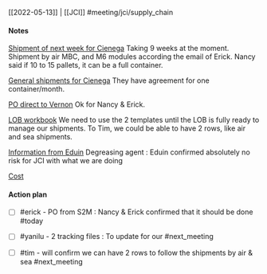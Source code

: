 [[2022-05-13]] | [[JCI]]
#meeting/jci/supply_chain 

#### Notes

<u>Shipment of next week for Cienega</u>
Taking 9 weeks at the moment.
Shipment by air MBC, and M6 modules according the email of Erick.
Nancy said if 10 to 15 pallets, it can be a full container.

<u>General shipments for Cienega</u>
They have agreement for one container/month.

<u>PO direct to Vernon</u>
Ok for Nancy & Erick.

<u>LOB workbook</u>
We need to use the 2 templates until the LOB is fully ready to manage our shipments.
To Tim, we could be able to have 2 rows, like air and sea shipments.

<u>Information from Eduin</u>
Degreasing agent : Eduin confirmed absolutely no risk for JCI with what we are doing

<u>Cost</u>



#### Action plan
- [ ] #erick - PO from S2M : Nancy & Erick confirmed that it should be done #today 
- [ ] #yanilu - 2 tracking files : To update for our #next_meeting 
- [ ] #tim - will confirm we can have 2 rows to follow the shipments by air & sea #next_meeting 

